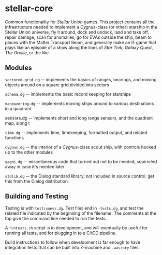 # stellar-core
Common functionality for *Stellar Union* games. This project contains all the infrastructure needed to implement a *Cygnus*-class (or other) starship in the Stellar Union universe, fly it around, dock and undock, land and take off, repair damage, scan for anomalies, go for EVAs outside the ship, beam to places with the Matter Transport Beam, and generally make an IF game that plays like an episode of a show along the lines of *Star Trek*, *Galaxy Quest*, *The Orville*, or the like.
## Modules
`sectored-grid.dg` -- implements the basics of ranges, bearings, and moving objects around on a square grid divided into sectors

`schema.dg` -- implements the basic record keeping for starships

`maneuvering.dg` -- implements moving ships around to various destinations in a quadrant

sensors.dg -- implements short and long range sensors, and the quadrant map, along t

`time.dg` -- implements time, timekeeping, formatted output, and related functions

`cygnus.dg` -- the interior of a *Cygnus*-class scout ship, with controls hooked up to the other modules

`yagni.dg` -- miscellaneous code that turned out not to be needed, squirreled away in case it's needed later

`stdlib.dg` -- the Dialog standard library, not included in source control; get this from the Dialog distribution
## Building and Testing
Testing is with `testrunner.dg`. Test files end in `-tests.dg`, and test the related file indicated by the beginning of the filename. The comments at the top give the command line needed to run the tests.

A `runtests.sh` script is in development, and will eventually be useful for running all tests, and for plugging in to a CI/CD pipeline.

Build instructions to follow when development is far enough to have integration tests that can be built into Z-machine and `.aastory` files.

<!--stackedit_data:
eyJoaXN0b3J5IjpbMTIzNDI4NzgxNCwtODg4Mjg2NDBdfQ==
-->